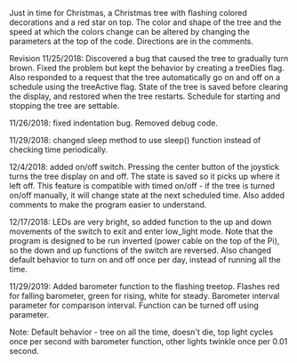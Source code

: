﻿Just in time for Christmas, a Christmas tree with flashing colored decorations and a red star on top. The color and shape of the tree and the speed at which the colors change can be altered by changing the parameters at the top of the code. Directions are in the comments.

Revision 11/25/2018:
Discovered a bug that caused the tree to gradually turn brown. Fixed the problem but kept the behavior by creating a treeDies flag. Also responded to a request that the tree automatically go on and off on a schedule using the treeActive flag. State of the tree is saved before clearing the display, and restored when the tree restarts. Schedule for starting and stopping the tree are settable.

11/26/2018: fixed indentation bug. Removed debug code.

11/29/2018: changed sleep method to use sleep() function instead of checking time periodically.

12/4/2018: added on/off switch. Pressing the center button of the joystick turns the tree display on and off. The state is saved so it picks up where it left off. This feature is compatible with timed on/off - if the tree is turned on/off manually, it will change state at the next scheduled time. Also added comments to make the program easier to understand.

12/17/2018: LEDs are very bright, so added function to the up and down movements of the switch to exit and enter low_light mode. Note that the program is designed to be run inverted (power cable on the top of the Pi), so the down and up functions of the switch are reversed. Also changed default behavior to turn on and off once per day, instead of running all the time.

11/29/2019: Added barometer function to the flashing treetop. Flashes red for falling barometer, green for rising, white for steady. Barometer interval parameter for comparison interval. Function can be turned off using parameter.

Note: Default behavior - tree on all the time, doesn't die, top light cycles once per second with barometer function, other lights twinkle once per 0.01 second.
